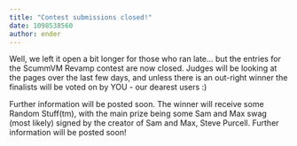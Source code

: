 ```yaml
---
title: "Contest submissions closed!"
date: 1098538560
author: ender
---
```


Well, we left it open a bit longer for those who ran late... but the entries for the ScummVM Revamp contest are now closed. Judges will be looking at the pages over the last few days, and unless there is an out-right winner the finalists will be voted on by YOU - our dearest users :)

Further information will be posted soon. The winner will receive some Random Stuff(tm), with the main prize being some Sam and Max swag (most likely) signed by the creator of Sam and Max, Steve Purcell. Further information will be posted soon!
